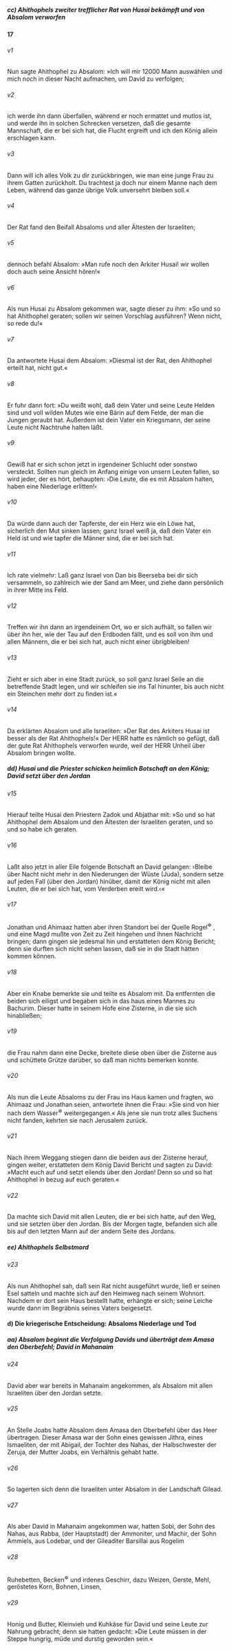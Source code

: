 ##### cc) Ahithophels zweiter trefflicher Rat von Husai bekämpft und von Absalom verworfen

__17__

###### v1
Nun sagte Ahithophel zu Absalom: »Ich will mir 12000 Mann auswählen und mich noch in dieser Nacht aufmachen, um David zu verfolgen;

###### v2
ich werde ihn dann überfallen, während er noch ermattet und mutlos ist, und werde ihn in solchen Schrecken versetzen, daß die gesamte Mannschaft, die er bei sich hat, die Flucht ergreift und ich den König allein erschlagen kann.

###### v3
Dann will ich alles Volk zu dir zurückbringen, wie man eine junge Frau zu ihrem Gatten zurückholt. Du trachtest ja doch nur einem Manne nach dem Leben, während das ganze übrige Volk unversehrt bleiben soll.«

###### v4
Der Rat fand den Beifall Absaloms und aller Ältesten der Israeliten;

###### v5
dennoch befahl Absalom: »Man rufe noch den Arkiter Husai! wir wollen doch auch seine Ansicht hören!«

###### v6
Als nun Husai zu Absalom gekommen war, sagte dieser zu ihm: »So und so hat Ahithophel geraten; sollen wir seinen Vorschlag ausführen? Wenn nicht, so rede du!«

###### v7
Da antwortete Husai dem Absalom: »Diesmal ist der Rat, den Ahithophel erteilt hat, nicht gut.«

###### v8
Er fuhr dann fort: »Du weißt wohl, daß dein Vater und seine Leute Helden sind und voll wilden Mutes wie eine Bärin auf dem Felde, der man die Jungen geraubt hat. Außerdem ist dein Vater ein Kriegsmann, der seine Leute nicht Nachtruhe halten läßt.

###### v9
Gewiß hat er sich schon jetzt in irgendeiner Schlucht oder sonstwo versteckt. Sollten nun gleich im Anfang einige von unsern Leuten fallen, so wird jeder, der es hört, behaupten: ›Die Leute, die es mit Absalom halten, haben eine Niederlage erlitten!‹

###### v10
Da würde dann auch der Tapferste, der ein Herz wie ein Löwe hat, sicherlich den Mut sinken lassen; ganz Israel weiß ja, daß dein Vater ein Held ist und wie tapfer die Männer sind, die er bei sich hat.

###### v11
Ich rate vielmehr: Laß ganz Israel von Dan bis Beerseba bei dir sich versammeln, so zahlreich wie der Sand am Meer, und ziehe dann persönlich in ihrer Mitte ins Feld.

###### v12
Treffen wir ihn dann an irgendeinem Ort, wo er sich aufhält, so fallen wir über ihn her, wie der Tau auf den Erdboden fällt, und es soll von ihm und allen Männern, die er bei sich hat, auch nicht einer übrigbleiben!

###### v13
Zieht er sich aber in eine Stadt zurück, so soll ganz Israel Seile an die betreffende Stadt legen, und wir schleifen sie ins Tal hinunter, bis auch nicht ein Steinchen mehr dort zu finden ist.«

###### v14
Da erklärten Absalom und alle Israeliten: »Der Rat des Arkiters Husai ist besser als der Rat Ahithophels!« Der HERR hatte es nämlich so gefügt, daß der gute Rat Ahithophels verworfen wurde, weil der HERR Unheil über Absalom bringen wollte.

##### dd) Husai und die Priester schicken heimlich Botschaft an den König; David setzt über den Jordan


###### v15
Hierauf teilte Husai den Priestern Zadok und Abjathar mit: »So und so hat Ahithophel dem Absalom und den Ältesten der Israeliten geraten, und so und so habe ich geraten.

###### v16
Laßt also jetzt in aller Eile folgende Botschaft an David gelangen: ›Bleibe über Nacht nicht mehr in den Niederungen der Wüste (Juda), sondern setze auf jeden Fall (über den Jordan) hinüber, damit der König nicht mit allen Leuten, die er bei sich hat, vom Verderben ereilt wird.‹«

###### v17
Jonathan und Ahimaaz hatten aber ihren Standort bei der Quelle Rogel<sup title="d.h. Walkerquelle">&#x2732;</sup>
, und eine Magd mußte von Zeit zu Zeit hingehen und ihnen Nachricht bringen; dann gingen sie jedesmal hin und erstatteten dem König Bericht; denn sie durften sich nicht sehen lassen, daß sie in die Stadt hätten kommen können.

###### v18
Aber ein Knabe bemerkte sie und teilte es Absalom mit. Da entfernten die beiden sich eiligst und begaben sich in das haus eines Mannes zu Bachurim. Dieser hatte in seinem Hofe eine Zisterne, in die sie sich hinabließen;

###### v19
die Frau nahm dann eine Decke, breitete diese oben über die Zisterne aus und schüttete Grütze darüber, so daß man nichts bemerken konnte.

###### v20
Als nun die Leute Absaloms zu der Frau ins Haus kamen und fragten, wo Ahimaaz und Jonathan seien, antwortete ihnen die Frau: »Sie sind von hier nach dem Wasser<sup title="d.h. zum Jordan">&#x2732;</sup>
 weitergegangen.« Als jene sie nun trotz alles Suchens nicht fanden, kehrten sie nach Jerusalem zurück.

###### v21
Nach ihrem Weggang stiegen dann die beiden aus der Zisterne herauf, gingen weiter, erstatteten dem König David Bericht und sagten zu David: »Macht euch auf und setzt eilends über den Jordan! Denn so und so hat Ahithophel in bezug auf euch geraten.«

###### v22
Da machte sich David mit allen Leuten, die er bei sich hatte, auf den Weg, und sie setzten über den Jordan. Bis der Morgen tagte, befanden sich alle bis auf den letzten Mann auf der andern Seite des Jordans.

##### ee) Ahithophels Selbstmord


###### v23
Als nun Ahithophel sah, daß sein Rat nicht ausgeführt wurde, ließ er seinen Esel satteln und machte sich auf den Heimweg nach seinem Wohnort. Nachdem er dort sein Haus bestellt hatte, erhängte er sich; seine Leiche wurde dann im Begräbnis seines Vaters beigesetzt.

#### d) Die kriegerische Entscheidung: Absaloms Niederlage und Tod

##### aa) Absalom beginnt die Verfolgung Davids und überträgt dem Amasa den Oberbefehl; David in Mahanaim


###### v24
David aber war bereits in Mahanaim angekommen, als Absalom mit allen Israeliten über den Jordan setzte.

###### v25
An Stelle Joabs hatte Absalom dem Amasa den Oberbefehl über das Heer übertragen. Dieser Amasa war der Sohn eines gewissen Jithra, eines Ismaeliten, der mit Abigail, der Tochter des Nahas, der Halbschwester der Zeruja, der Mutter Joabs, ein Verhältnis gehabt hatte.

###### v26
So lagerten sich denn die Israeliten unter Absalom in der Landschaft Gilead.


###### v27
Als aber David in Mahanaim angekommen war, hatten Sobi, der Sohn des Nahas, aus Rabba, (der Hauptstadt) der Ammoniter, und Machir, der Sohn Ammiels, aus Lodebar, und der Gileaditer Barsillai aus Rogelim

###### v28
Ruhebetten, Becken<sup title="oder: Decken">&#x2732;</sup>
 und irdenes Geschirr, dazu Weizen, Gerste, Mehl, geröstetes Korn, Bohnen, Linsen,

###### v29
Honig und Butter, Kleinvieh und Kuhkäse für David und seine Leute zur Nahrung gebracht; denn sie hatten gedacht: »Die Leute müssen in der Steppe hungrig, müde und durstig geworden sein.«